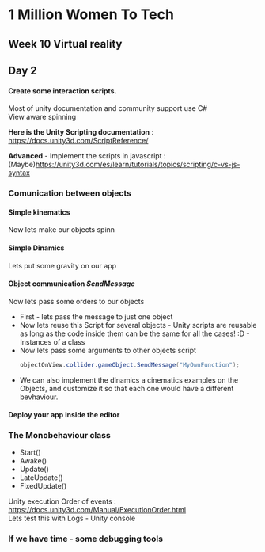 # 1 Million Women To Tech 

## Week 10 Virtual reality

## Day 2

#### Create some interaction scripts.


Most of unity documentation and community support use C#
<br /> 
View aware spinning

**Here is the Unity Scripting documentation** : https://docs.unity3d.com/ScriptReference/


**Advanced** - Implement the scripts in javascript :(Maybe)https://unity3d.com/es/learn/tutorials/topics/scripting/c-vs-js-syntax


### Comunication between objects
#### Simple kinematics
Now lets make our objects spinn 
#### Simple Dinamics
Lets put some gravity on our app
#### Object communication *SendMessage*
Now lets pass some orders to our objects
 * First - lets pass the message to just one object
 * Now lets reuse this Script for several objects - Unity scripts are reusable as long as the code inside them can be  the same for all the cases! :D - Instances of a class 
 * Now lets pass some arguments to other objects script
   ```csharp
   objectOnView.collider.gameObject.SendMessage("MyOwnFunction");
    ```
* We can also implement the dinamics a cinematics examples on the Objects, and customize it so that each one would have a different bevhaviour. 


#### Deploy your app inside the editor


### The Monobehaviour class
* Start()
* Awake()
* Update()
* LateUpdate()
* FixedUpdate()

Unity execution Order of events : https://docs.unity3d.com/Manual/ExecutionOrder.html <br /> 
Lets test this with Logs - Unity console

### If we have time - some debugging tools






